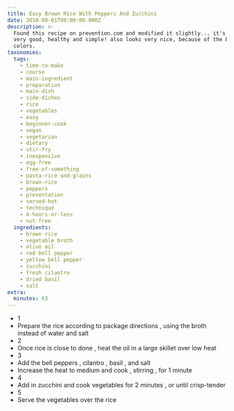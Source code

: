 ```yaml
---
title: Easy Brown Rice With Peppers And Zucchini
date: 2010-09-01T00:00:00.000Z
description: >-
  Found this recipe on prevention.com and modified it slightly... it's actually
  very good, healthy and simple! also looks very nice, because of the beautiful
  colors.
taxonomies:
  tags:
    - time-to-make
    - course
    - main-ingredient
    - preparation
    - main-dish
    - side-dishes
    - rice
    - vegetables
    - easy
    - beginner-cook
    - vegan
    - vegetarian
    - dietary
    - stir-fry
    - inexpensive
    - egg-free
    - free-of-something
    - pasta-rice-and-grains
    - brown-rice
    - peppers
    - presentation
    - served-hot
    - technique
    - 4-hours-or-less
    - nut-free
  ingredients:
    - brown rice
    - vegetable broth
    - olive oil
    - red bell pepper
    - yellow bell pepper
    - zucchini
    - fresh cilantro
    - dried basil
    - salt
extra:
  minutes: 63
---
```

 - 1
 - Prepare the rice according to package directions , using the broth instead of water and salt
 - 2
 - Once rice is close to done , heat the oil in a large skillet over low heat
 - 3
 - Add the bell peppers , cilantro , basil , and salt
 - Increase the heat to medium and cook , stirring , for 1 minute
 - 4
 - Add in zucchini and cook vegetables for 2 minutes , or until crisp-tender
 - 5
 - Serve the vegetables over the rice
